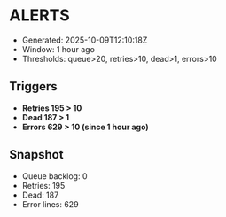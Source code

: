 # ALERTS

- Generated: 2025-10-09T12:10:18Z
- Window: 1 hour ago
- Thresholds: queue>20, retries>10, dead>1, errors>10

## Triggers
- **Retries 195 > 10**
- **Dead 187 > 1**
- **Errors 629 > 10 (since 1 hour ago)**

## Snapshot
- Queue backlog: 0
- Retries: 195
- Dead: 187
- Error lines: 629
